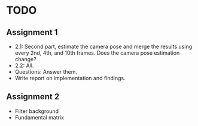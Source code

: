 TODO
====


Assignment 1
------------
- 2.1: Second part, estimate the camera pose and merge the results using every 2nd, 4th, and 10th frames. Does the camera pose estimation change?
- 2.2: All.
- Questions: Answer them.
- Write report on implementation and findings.

Assignment 2
------------
- Filter background
- Fundamental matrix
